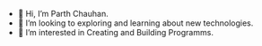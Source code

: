 - 👋 Hi, I’m Parth Chauhan.
- 💞️ I’m looking to exploring and learning about new technologies.
- 👀 I’m interested in Creating and Building Programms.



<!---
parth375/parth375 is a ✨ special ✨ repository because its `README.md` (this file) appears on your GitHub profile.
You can click the Preview link to take a look at your changes.
--->

